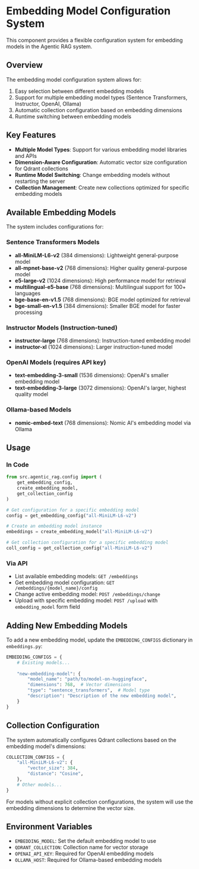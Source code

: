 # Embedding Model Configuration System

This component provides a flexible configuration system for embedding models in the Agentic RAG system.

## Overview

The embedding model configuration system allows for:

1. Easy selection between different embedding models
2. Support for multiple embedding model types (Sentence Transformers, Instructor, OpenAI, Ollama)
3. Automatic collection configuration based on embedding dimensions
4. Runtime switching between embedding models

## Key Features

- **Multiple Model Types**: Support for various embedding model libraries and APIs
- **Dimension-Aware Configuration**: Automatic vector size configuration for Qdrant collections
- **Runtime Model Switching**: Change embedding models without restarting the server
- **Collection Management**: Create new collections optimized for specific embedding models

## Available Embedding Models

The system includes configurations for:

### Sentence Transformers Models
- **all-MiniLM-L6-v2** (384 dimensions): Lightweight general-purpose model
- **all-mpnet-base-v2** (768 dimensions): Higher quality general-purpose model
- **e5-large-v2** (1024 dimensions): High performance model for retrieval
- **multilingual-e5-base** (768 dimensions): Multilingual support for 100+ languages
- **bge-base-en-v1.5** (768 dimensions): BGE model optimized for retrieval
- **bge-small-en-v1.5** (384 dimensions): Smaller BGE model for faster processing

### Instructor Models (Instruction-tuned)
- **instructor-large** (768 dimensions): Instruction-tuned embedding model
- **instructor-xl** (1024 dimensions): Larger instruction-tuned model

### OpenAI Models (requires API key)
- **text-embedding-3-small** (1536 dimensions): OpenAI's smaller embedding model
- **text-embedding-3-large** (3072 dimensions): OpenAI's larger, highest quality model

### Ollama-based Models
- **nomic-embed-text** (768 dimensions): Nomic AI's embedding model via Ollama

## Usage

### In Code

```python
from src.agentic_rag.config import (
    get_embedding_config, 
    create_embedding_model,
    get_collection_config
)

# Get configuration for a specific embedding model
config = get_embedding_config("all-MiniLM-L6-v2")

# Create an embedding model instance
embeddings = create_embedding_model("all-MiniLM-L6-v2")

# Get collection configuration for a specific embedding model
coll_config = get_collection_config("all-MiniLM-L6-v2")
```

### Via API

- List available embedding models: `GET /embeddings`
- Get embedding model configuration: `GET /embeddings/{model_name}/config`
- Change active embedding model: `POST /embeddings/change`
- Upload with specific embedding model: `POST /upload` with `embedding_model` form field

## Adding New Embedding Models

To add a new embedding model, update the `EMBEDDING_CONFIGS` dictionary in `embeddings.py`:

```python
EMBEDDING_CONFIGS = {
    # Existing models...
    
    "new-embedding-model": {
        "model_name": "path/to/model-on-huggingface",
        "dimensions": 768,  # Vector dimensions
        "type": "sentence_transformers",  # Model type
        "description": "Description of the new embedding model",
    }
}
```

## Collection Configuration

The system automatically configures Qdrant collections based on the embedding model's dimensions:

```python
COLLECTION_CONFIGS = {
    "all-MiniLM-L6-v2": {
        "vector_size": 384,
        "distance": "Cosine",
    },
    # Other models...
}
```

For models without explicit collection configurations, the system will use the embedding dimensions to determine the vector size.

## Environment Variables

- `EMBEDDING_MODEL`: Set the default embedding model to use
- `QDRANT_COLLECTION`: Collection name for vector storage
- `OPENAI_API_KEY`: Required for OpenAI embedding models
- `OLLAMA_HOST`: Required for Ollama-based embedding models 